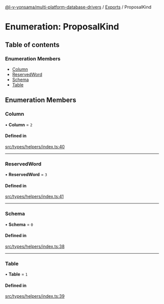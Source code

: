 [@l-v-yonsama/multi-platform-database-drivers](../README.md) / [Exports](../modules.md) / ProposalKind

# Enumeration: ProposalKind

## Table of contents

### Enumeration Members

- [Column](ProposalKind.md#column)
- [ReservedWord](ProposalKind.md#reservedword)
- [Schema](ProposalKind.md#schema)
- [Table](ProposalKind.md#table)

## Enumeration Members

### Column

• **Column** = ``2``

#### Defined in

[src/types/helpers/index.ts:40](https://github.com/l-v-yonsama/db-drivers/blob/caafbc82044a48e5029109abf0c09e5b0c5e8885/src/types/helpers/index.ts#L40)

___

### ReservedWord

• **ReservedWord** = ``3``

#### Defined in

[src/types/helpers/index.ts:41](https://github.com/l-v-yonsama/db-drivers/blob/caafbc82044a48e5029109abf0c09e5b0c5e8885/src/types/helpers/index.ts#L41)

___

### Schema

• **Schema** = ``0``

#### Defined in

[src/types/helpers/index.ts:38](https://github.com/l-v-yonsama/db-drivers/blob/caafbc82044a48e5029109abf0c09e5b0c5e8885/src/types/helpers/index.ts#L38)

___

### Table

• **Table** = ``1``

#### Defined in

[src/types/helpers/index.ts:39](https://github.com/l-v-yonsama/db-drivers/blob/caafbc82044a48e5029109abf0c09e5b0c5e8885/src/types/helpers/index.ts#L39)
